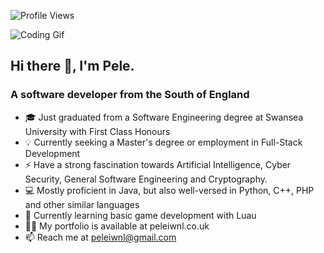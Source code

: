 ![Profile Views](https://komarev.com/ghpvc/?username=peleiwnl)

![Coding Gif](https://media1.giphy.com/media/v1.Y2lkPTc5MGI3NjExODNrazNrN3p0MXpvdW93Z2RidTk5ZnRlbHEwbWc3a3d6cndqamw5OSZlcD12MV9pbnRlcm5hbF9naWZfYnlfaWQmY3Q9Zw/JqmupuTVZYaQX5s094/giphy.gif)

## Hi there 👋, I'm Pele.

### A software developer from the South of England

- 🎓 Just graduated from a Software Engineering degree at Swansea University with First Class Honours
- 💡 Currently seeking a Master's degree or employment in Full-Stack Development
- ⚡ Have a strong fascination towards Artificial Intelligence, Cyber Security, General Software Engineering and Cryptography.
- 💻 Mostly proficient in Java, but also well-versed in Python, C++, PHP and other similar languages
- 🤔 Currently learning basic game development with Luau
- 👨‍💻 My portfolio is available at peleiwnl.co.uk
- 📫 Reach me at peleiwnl@gmail.com
